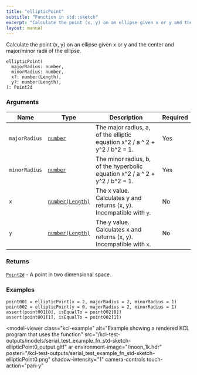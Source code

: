 ```yaml
---
title: "ellipticPoint"
subtitle: "Function in std::sketch"
excerpt: "Calculate the point (x, y) on an ellipse given x or y and the center and major/minor radii of the ellipse."
layout: manual
---
```


Calculate the point (x, y) on an ellipse given x or y and the center and major/minor radii of the ellipse.

```kcl
ellipticPoint(
  majorRadius: number,
  minorRadius: number,
  x?: number(Length),
  y?: number(Length),
): Point2d
```



### Arguments

| Name | Type | Description | Required |
|----------|------|-------------|----------|
| `majorRadius` | [`number`](/docs/kcl-std/types/std-types-number) | The major radius, a, of the elliptic equation x^2 / a ^ 2 + y^2 / b^2 = 1. | Yes |
| `minorRadius` | [`number`](/docs/kcl-std/types/std-types-number) | The minor radius, b, of the hyperbolic equation x^2 / a ^ 2 + y^2 / b^2 = 1. | Yes |
| `x` | [`number(Length)`](/docs/kcl-std/types/std-types-number) | The x value. Calculates y and returns (x, y). Incompatible with `y`. | No |
| `y` | [`number(Length)`](/docs/kcl-std/types/std-types-number) | The y value. Calculates x and returns (x, y). Incompatible with `x`. | No |

### Returns

[`Point2d`](/docs/kcl-std/types/std-types-Point2d) - A point in two dimensional space.


### Examples

```kcl
point001 = ellipticPoint(x = 2, majorRadius = 2, minorRadius = 1)
point002 = ellipticPoint(y = 0, majorRadius = 2, minorRadius = 1)
assert(point001[0], isEqualTo = point002[0])
assert(point001[1], isEqualTo = point002[1])

```


<model-viewer
  class="kcl-example"
  alt="Example showing a rendered KCL program that uses the  function"
  src="/kcl-test-outputs/models/serial_test_example_fn_std-sketch-ellipticPoint0_output.gltf"
  ar
  environment-image="/moon_1k.hdr"
  poster="/kcl-test-outputs/serial_test_example_fn_std-sketch-ellipticPoint0.png"
  shadow-intensity="1"
  camera-controls
  touch-action="pan-y"
>
</model-viewer>


